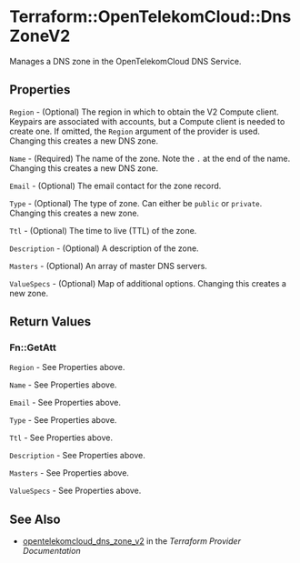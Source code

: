 # Terraform::OpenTelekomCloud::DnsZoneV2

Manages a DNS zone in the OpenTelekomCloud DNS Service.

## Properties

`Region` - (Optional) The region in which to obtain the V2 Compute client.
Keypairs are associated with accounts, but a Compute client is needed to
create one. If omitted, the `Region` argument of the provider is used.
Changing this creates a new DNS zone.

`Name` - (Required) The name of the zone. Note the `.` at the end of the name.
Changing this creates a new DNS zone.

`Email` - (Optional) The email contact for the zone record.

`Type` - (Optional) The type of zone. Can either be `public` or `private`.
Changing this creates a new zone.

`Ttl` - (Optional) The time to live (TTL) of the zone.

`Description` - (Optional) A description of the zone.

`Masters` - (Optional) An array of master DNS servers.

`ValueSpecs` - (Optional) Map of additional options. Changing this creates a
new zone.


## Return Values

### Fn::GetAtt

`Region` - See Properties above.

`Name` - See Properties above.

`Email` - See Properties above.

`Type` - See Properties above.

`Ttl` - See Properties above.

`Description` - See Properties above.

`Masters` - See Properties above.

`ValueSpecs` - See Properties above.

## See Also

* [opentelekomcloud_dns_zone_v2](https://www.terraform.io/docs/providers/opentelekomcloud/r/dns_zone_v2.html) in the _Terraform Provider Documentation_